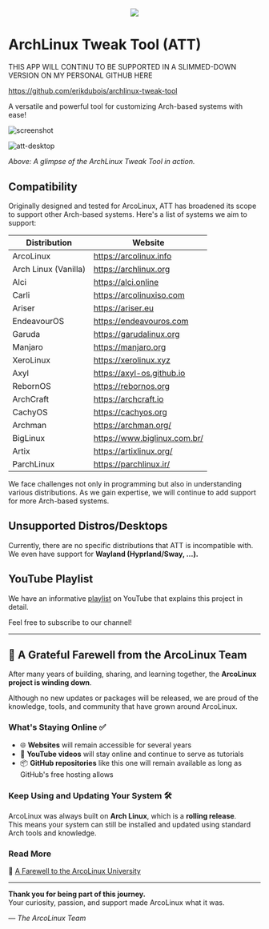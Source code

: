 <h1 align="center">
 <img src="https://github.com/erikdubois/arcolinux-nemesis/blob/master/Personal/settings/arcolinux.png">
</h1>

# ArchLinux Tweak Tool (ATT)

THIS APP WILL CONTINU TO BE SUPPORTED IN A SLIMMED-DOWN VERSION ON MY PERSONAL GITHUB HERE

https://github.com/erikdubois/archlinux-tweak-tool

A versatile and powerful tool for customizing Arch-based systems with ease!

![screenshot](https://user-images.githubusercontent.com/36679406/202098693-3a94fa43-7916-42ba-9c1c-a4c7ecaff306.png)

![att-desktop](https://user-images.githubusercontent.com/36679406/232183963-1a5e2bc8-c0e4-422a-94b9-7a0185be3eea.png)

*Above: A glimpse of the ArchLinux Tweak Tool in action.*

## Compatibility

Originally designed and tested for ArcoLinux, ATT has broadened its scope to support other Arch-based systems. Here's a list of systems we aim to support:

| Distribution          | Website                       |
|-----------------------|-------------------------------|
| ArcoLinux             | https://arcolinux.info        |
| Arch Linux (Vanilla)  | https://archlinux.org         |
| Alci                  | https://alci.online           |
| Carli                 | https://arcolinuxiso.com      |
| Ariser                | https://ariser.eu             |
| EndeavourOS           | https://endeavouros.com       |
| Garuda                | https://garudalinux.org       |
| Manjaro               | https://manjaro.org           |
| XeroLinux             | https://xerolinux.xyz         |
| Axyl                  | https://axyl-os.github.io     |
| RebornOS              | https://rebornos.org          |
| ArchCraft             | https://archcraft.io          |
| CachyOS               | https://cachyos.org           |
| Archman       		| https://archman.org/          |
| BigLinux      		| https://www.biglinux.com.br/  |
| Artix         		| https://artixlinux.org/       |
| ParchLinux       		| https://parchlinux.ir/        |

We face challenges not only in programming but also in understanding various distributions. As we gain expertise, we will continue to add support for more Arch-based systems.

## Unsupported Distros/Desktops

Currently, there are no specific distributions that ATT is incompatible with. We even have support for **Wayland (Hyprland/Sway, ...).**

## YouTube Playlist

We have an informative [playlist](https://www.youtube.com/playlist?list=PLlloYVGq5pS5nvFc_LYRE82Gh3XWA6rVH) on YouTube that explains this project in detail.

Feel free to subscribe to our channel!

---

## 💛 A Grateful Farewell from the ArcoLinux Team

After many years of building, sharing, and learning together, the **ArcoLinux project is winding down**.

Although no new updates or packages will be released, we are proud of the knowledge, tools, and community that have grown around ArcoLinux.

### What's Staying Online ✅

- 🌐 **Websites** will remain accessible for several years
- 🎥 **YouTube videos** will stay online and continue to serve as tutorials
- 📦 **GitHub repositories** like this one will remain available as long as GitHub's free hosting allows

### Keep Using and Updating Your System 🛠️

ArcoLinux was always built on **Arch Linux**, which is a **rolling release**.  
This means your system can still be installed and updated using standard Arch tools and knowledge.

### Read More

🔗 [A Farewell to the ArcoLinux University](https://www.arcolinux.info/a-farewell-to-the-arcolinux-university/)

---

**Thank you for being part of this journey.**  
Your curiosity, passion, and support made ArcoLinux what it was.

— *The ArcoLinux Team*
